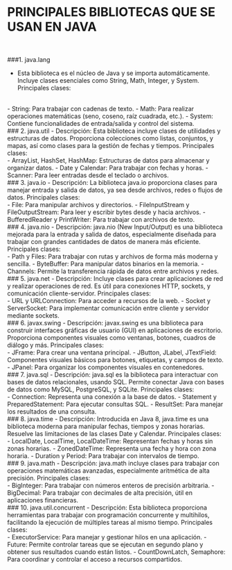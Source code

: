 # PRINCIPALES BIBLIOTECAS QUE SE USAN EN JAVA
<br>

###1. java.lang
- Esta biblioteca es el núcleo de Java y se importa automáticamente. Incluye clases esenciales como String, Math, Integer, y System.
Principales clases:
<br>
- String: Para trabajar con cadenas de texto.
- Math: Para realizar operaciones matemáticas (seno, coseno, raíz cuadrada, etc.).
- System: Contiene funcionalidades de entrada/salida y control del sistema.
<br>
### 2. java.util
- Descripción: Esta biblioteca incluye clases de utilidades y estructuras de datos. Proporciona colecciones como listas, conjuntos, y mapas, así como clases para la gestión de fechas y tiempos.
Principales clases:
<br>
- ArrayList, HashSet, HashMap: Estructuras de datos para almacenar y organizar datos.
- Date y Calendar: Para trabajar con fechas y horas.
- Scanner: Para leer entradas desde el teclado o archivos.
  <br>
### 3. java.io
- Descripción: La biblioteca java.io proporciona clases para manejar entrada y salida de datos, ya sea desde archivos, redes o flujos de datos.
Principales clases:
<br>
- File: Para manipular archivos y directorios.
- FileInputStream y FileOutputStream: Para leer y escribir bytes desde y hacia archivos.
- BufferedReader y PrintWriter: Para trabajar con archivos de texto.
<br>
### 4. java.nio
- Descripción: java.nio (New Input/Output) es una biblioteca mejorada para la entrada y salida de datos, especialmente diseñada para trabajar con grandes cantidades de datos de manera más eficiente.
Principales clases:
<br>
- Path y Files: Para trabajar con rutas y archivos de forma más moderna y sencilla.
- ByteBuffer: Para manipular datos binarios en la memoria.
- Channels: Permite la transferencia rápida de datos entre archivos y redes.
<br>
### 5. java.net
- Descripción: Incluye clases para crear aplicaciones de red y realizar operaciones de red. Es útil para conexiones HTTP, sockets, y comunicación cliente-servidor.
Principales clases:
<br>
- URL y URLConnection: Para acceder a recursos de la web.
- Socket y ServerSocket: Para implementar comunicación entre cliente y servidor mediante sockets.
<br>
### 6. javax.swing
- Descripción: javax.swing es una biblioteca para construir interfaces gráficas de usuario (GUI) en aplicaciones de escritorio. Proporciona componentes visuales como ventanas, botones, cuadros de diálogo y más.
Principales clases:
<br>
- JFrame: Para crear una ventana principal.
- JButton, JLabel, JTextField: Componentes visuales básicos para botones, etiquetas, y campos de texto.
- JPanel: Para organizar los componentes visuales en contenedores.
<br>
### 7. java.sql
- Descripción: java.sql es la biblioteca para interactuar con bases de datos relacionales, usando SQL. Permite conectar Java con bases de datos como MySQL, PostgreSQL, y SQLite.
Principales clases:
<br>
- Connection: Representa una conexión a la base de datos.
- Statement y PreparedStatement: Para ejecutar consultas SQL.
- ResultSet: Para manejar los resultados de una consulta.
<br>
### 8. java.time
- Descripción: Introducida en Java 8, java.time es una biblioteca moderna para manipular fechas, tiempos y zonas horarias. Resuelve las limitaciones de las clases Date y Calendar.
Principales clases:
<br>
- LocalDate, LocalTime, LocalDateTime: Representan fechas y horas sin zonas horarias.
- ZonedDateTime: Representa una fecha y hora con zona horaria.
- Duration y Period: Para trabajar con intervalos de tiempo.
<br>
### 9. java.math
- Descripción: java.math incluye clases para trabajar con operaciones matemáticas avanzadas, especialmente aritmética de alta precisión.
Principales clases:
<br>
- BigInteger: Para trabajar con números enteros de precisión arbitraria.
- BigDecimal: Para trabajar con decimales de alta precisión, útil en aplicaciones financieras.
<br>
### 10. java.util.concurrent
- Descripción: Esta biblioteca proporciona herramientas para trabajar con programación concurrente y multihilos, facilitando la ejecución de múltiples tareas al mismo tiempo.
Principales clases:
<br>
- ExecutorService: Para manejar y gestionar hilos en una aplicación.
- Future: Permite controlar tareas que se ejecutan en segundo plano y obtener sus resultados cuando están listos.
- CountDownLatch, Semaphore: Para coordinar y controlar el acceso a recursos compartidos.
